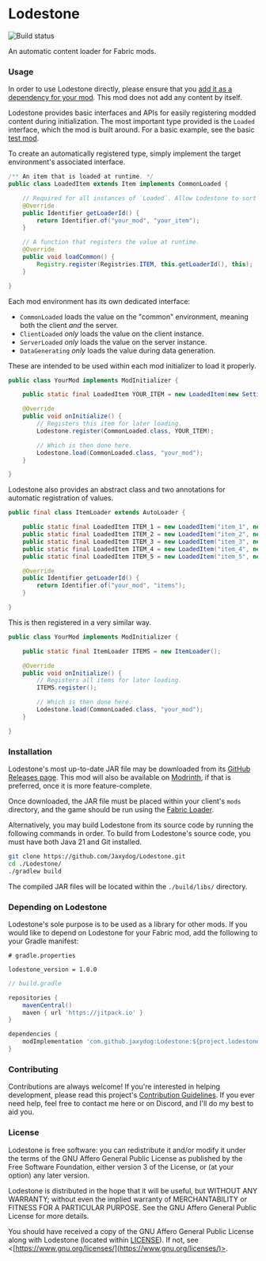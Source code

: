 # Lodestone

![Build status](https://github.com/Jaxydog/Lodestone/actions/workflows/build.yml/badge.svg)

An automatic content loader for Fabric mods.

### Usage

In order to use Lodestone directly, please ensure that
you [add it as a dependency for your mod](#depending-on-lodestone). This mod does not add any content by itself.

Lodestone provides basic interfaces and APIs for easily registering modded content during initialization. The most
important type provided is the `Loaded` interface, which the mod is built around. For a basic example, see the
basic [test mod](https://github.com/Jaxydog/Lodestone/tree/main/src/test).

To create an automatically registered type, simply implement the target environment's associated interface.

```java
/** An item that is loaded at runtime. */
public class LoadedItem extends Item implements CommonLoaded {

    // Required for all instances of `Loaded`. Allow Lodestone to sort registered values by mod identifier.
    @Override
    public Identifier getLoaderId() {
        return Identifier.of("your_mod", "your_item");
    }

    // A function that registers the value at runtime.
    @Override
    public void loadCommon() {
        Registry.register(Registries.ITEM, this.getLoaderId(), this);
    }

}
```

Each mod environment has its own dedicated interface:

- `CommonLoaded` loads the value on the "common" environment, meaning both the client *and* the server.
- `ClientLoaded` *only* loads the value on the client instance.
- `ServerLoaded` *only* loads the value on the server instance.
- `DataGenerating` *only* loads the value during data generation.

These are intended to be used within each mod initializer to load it properly.

```java
public class YourMod implements ModInitializer {

    public static final LoadedItem YOUR_ITEM = new LoadedItem(new Settings());

    @Override
    public void onInitialize() {
        // Registers this item for later loading.
        Lodestone.register(CommonLoaded.class, YOUR_ITEM);

        // Which is then done here.
        Lodestone.load(CommonLoaded.class, "your_mod");
    }

}
```

Lodestone also provides an abstract class and two annotations for automatic registration of values.

```java
public final class ItemLoader extends AutoLoader {

    public static final LoadedItem ITEM_1 = new LoadedItem("item_1", new Settings());
    public static final LoadedItem ITEM_2 = new LoadedItem("item_2", new Settings());
    public static final LoadedItem ITEM_3 = new LoadedItem("item_3", new Settings());
    public static final LoadedItem ITEM_4 = new LoadedItem("item_4", new Settings());
    public static final LoadedItem ITEM_5 = new LoadedItem("item_5", new Settings());

    @Override
    public Identifier getLoaderId() {
        return Identifier.of("your_mod", "items");
    }

}
```

This is then registered in a very similar way.

```java
public class YourMod implements ModInitializer {

    public static final ItemLoader ITEMS = new ItemLoader();

    @Override
    public void onInitialize() {
        // Registers all items for later loading.
        ITEMS.register();

        // Which is then done here.
        Lodestone.load(CommonLoaded.class, "your_mod");
    }

}
```

### Installation

Lodestone's most up-to-date JAR file may be downloaded from
its [GitHub Releases page](https://github.com/Jaxydog/Lodestone/releases). This mod will also be available
on [Modrinth](https://modrinth.com/mod/lodestone-lib), if that is preferred, once it is more feature-complete.

Once downloaded, the JAR file must be placed within your client's `mods` directory, and the game should be run using
the [Fabric Loader](https://fabricmc.net/).

Alternatively, you may build Lodestone from its source code by running the following commands in order. To build
from Lodestone's source code, you must have both Java 21 and Git installed.

```sh
git clone https://github.com/Jaxydog/Lodestone.git
cd ./Lodestone/
./gradlew build
```

The compiled JAR files will be located within the `./build/libs/` directory.

### Depending on Lodestone

Lodestone's sole purpose is to be used as a library for other mods. If you would like to depend on Lodestone for your
Fabric mod, add the following to your Gradle manifest:

```properties
# gradle.properties

lodestone_version = 1.0.0
```

```groovy
// build.gradle

repositories {
    mavenCentral()
    maven { url 'https://jitpack.io' }
}

dependencies {
    modImplementation 'com.github.jaxydog:Lodestone:${project.lodestone_version}'
}
```

### Contributing

Contributions are always welcome! If you're interested in helping development, please read this
project's [Contribution Guidelines](docs/CONTRIBUTING.md). If you ever need help, feel free to contact me here or on
Discord, and I'll do my best to aid you.

### License

Lodestone is free software: you can redistribute it and/or modify it under the terms of the GNU Affero General Public
License as published by the Free Software Foundation, either version 3 of the License, or (at your option) any later
version.

Lodestone is distributed in the hope that it will be useful, but WITHOUT ANY WARRANTY; without even the implied
warranty of MERCHANTABILITY or FITNESS FOR A PARTICULAR PURPOSE. See the GNU Affero General Public License for more
details.

You should have received a copy of the GNU Affero General Public License along with Lodestone (located
within [LICENSE](./LICENSE)). If not, see <[https://www.gnu.org/licenses/](https://www.gnu.org/licenses/)>.
